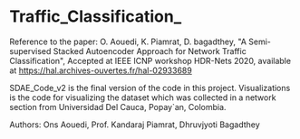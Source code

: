 # Traffic_Classification_

Reference to the paper: O. Aouedi, K. Piamrat, D. bagadthey, "A Semi-supervised Stacked Autoencoder Approach for Network Traffic Classification", Accepted at IEEE ICNP workshop HDR-Nets 2020, available at https://hal.archives-ouvertes.fr/hal-02933689

SDAE_Code_v2 is the final version of the code in this project.
Visualizations is the code for visualizing the dataset which was collected in a network section  from  Universidad  Del  Cauca,  Popay`an,  Colombia.

Authors: Ons Aouedi, Prof. Kandaraj Piamrat, Dhruvjyoti Bagadthey

